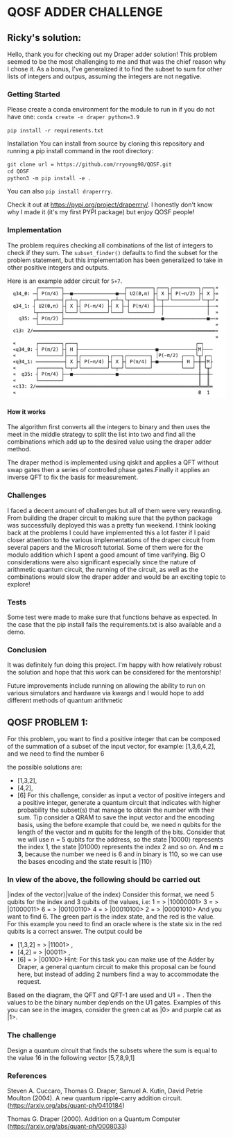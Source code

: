# QOSF ADDER CHALLENGE

## Ricky's solution:

Hello, thank you for checking out my Draper adder solution! This problem seemed
to be the most challenging to me and that was the chief reason why I chose it. As
a bonus, I've generalized it to find the subset to sum for other lists of
integers and outpus, assuming the integers are not negative.

### Getting Started

Please create a conda environment for the module to run in if you do not have
one: `conda create -n draper python=3.9`

`pip install -r requirements.txt`

Installation You can install from source by cloning this repository and running
a pip install command in the root directory:

```
git clone url = https://github.com/rryoung98/QOSF.git
cd QOSF
python3 -m pip install -e .
```

You can also `pip install draperrry`. 

Check it out at https://pypi.org/project/draperrry/. 
I honestly don't know why I made it (it's my first PYPI package) but enjoy QOSF
people!

### Implementation

The problem requires checking all combinations of the list of integers to check
if they sum. The `subset_finder()` defaults to find the subset for the problem
statement, but this implementation has been generalized to take in other
positive integers and outputs.

Here is an example adder circuit for `5+7`. ![circuit](./assets/circuit.png)

#### How it works

The algorithm first converts all the integers to binary and then uses the meet
in the middle strategy to split the list into two and find all the combinations
which add up to the desired value using the draper adder method.

The draper method is implemented using qiskit and applies a QFT without swap
gates then a series of controlled phase gates.Finally it applies an inverse QFT to fix the basis for measurement.

### Challenges

I faced a decent amount of challenges but all of them were very rewarding. From
building the draper circuit to making sure that the python package was
successfully deployed this was a pretty fun weekend. I think looking back at the
problems I could have implemented this a lot faster if I paid closer attention
to the various implementations of the draper circuit from several papers and the
Microsoft tutorial. Some of them were for the modulo addition which I spent a
good amount of time varifying. Big O considerations were also significant
especially since the nature of arithmetic quantum circuit, the running of the
circuit, as well as the combinations would slow the draper adder and would be an
exciting topic to explore!

### Tests

Some test were made to make sure that functions behave as expected. In the case
that the pip install fails the requirements.txt is also available and a demo.

### Conclusion

It was definitely fun doing this project. I'm happy with how relatively robust
the solution and hope that this work can be considered for the mentorship!

Future improvements include running on allowing the ability to run on various
simulators and hardware via kwargs and I would hope to add different methods of
quantum arithmetic

## QOSF PROBLEM 1:

For this problem, you want to find a positive integer that can be composed of
the summation of a subset of the input vector, for example: [1,3,6,4,2], and we
need to find the number 6

the possible solutions are:

- [1,3,2],
- [4,2],
- [6] For this challenge, consider as input a vector of positive integers and a
  positive integer, generate a quantum circuit that indicates with higher
  probability the subset(s) that manage to obtain the number with their sum. Tip
  consider a QRAM to save the input vector and the encoding basis, using the
  before example that could be, we need n qubits for the length of the vector
  and m qubits for the length of the bits. Consider that we will use n = 5
  qubits for the address, so the state |10000⟩ represents the index 1, the state
  |01000⟩ represents the index 2 and so on. And **m = 3**, because the number we
  need is 6 and in binary is 110, so we can use the bases encoding and the state
  result is |110⟩

### In view of the above, the following should be carried out

|index of the vector⟩|value of the index⟩ Consider this format, we need 5 qubits
for the index and 3 qubits of the values, i.e: 1 = > |10000001> 3 = > |01000011>
6 = > |00100110> 4 = > |00010100> 2 = > |00001010> And you want to find 6. The
green part is the index state, and the red is the value. For this example you
need to find an oracle where is the state six in the red qubits is a correct
answer. The output could be

- [1,3,2] = > |11001> ,
- [4,2] = > |00011> ,
- [6] = > |00100> Hint: For this task you can make use of the Adder by Draper, a
  general quantum circuit to make this proposal can be found here, but instead
  of adding 2 numbers find a way to accommodate the request.

Based on the diagram, the QFT and QFT-1 are used and U1 = . Then the values to
be the binary number dep’ends on the U1 gates. Examples of this you can see in
the images, consider the green cat as |0> and purple cat as |1>.

### The challenge

Design a quantum circuit that finds the subsets where the sum is equal to the
value 16 in the following vector [5,7,8,9,1]

### References

Steven A. Cuccaro, Thomas G. Draper, Samuel A. Kutin, David Petrie Moulton
(2004). A new quantum ripple-carry addition circuit.
(https://arxiv.org/abs/quant-ph/0410184)

Thomas G. Draper (2000). Addition on a Quantum Computer
(https://arxiv.org/abs/quant-ph/0008033)
